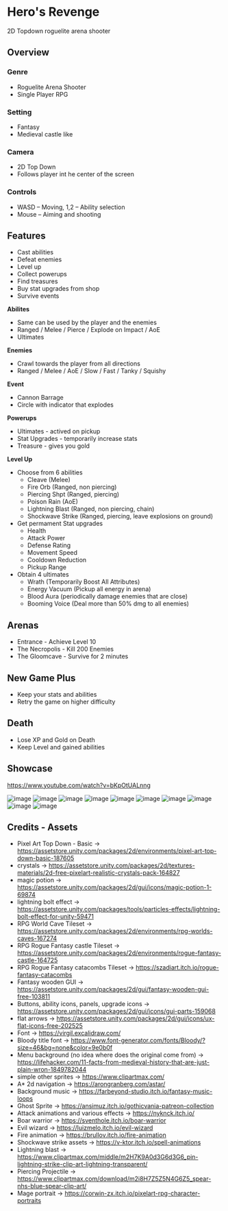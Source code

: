 # Hero's Revenge
2D Topdown roguelite arena shooter

## Overview
### Genre
- Roguelite Arena Shooter
- Single Player RPG
### Setting
- Fantasy
- Medieval castle like
### Camera
- 2D Top Down
- Follows player int he center of the screen

### Controls
- WASD – Moving, 1,2 – Ability selection
- Mouse – Aiming and shooting

## Features
- Cast abilities
- Defeat enemies
- Level up
- Collect powerups
- Find treasures
- Buy stat upgrades from shop
- Survive events

**Abilites**
- Same can be used by the player and the enemies
- Ranged / Melee / Pierce / Explode on Impact / AoE
- Ultimates

**Enemies**
- Crawl towards the player from all directions
- Ranged / Melee / AoE / Slow / Fast / Tanky / Squishy

**Event**
- Cannon Barrage
- Circle with indicator that explodes

**Powerups**
- Ultimates - actived on pickup
- Stat Upgrades - temporarily increase stats
- Treasure - gives you gold

**Level Up**
- Choose from 6 abilities
  - Cleave (Melee)
  - Fire Orb (Ranged, non piercing)
  - Piercing Shpt (Ranged, piercing)
  - Poison Rain (AoE)
  - Lightning Blast (Ranged, non piercing, chain)
  - Shockwave Strike (Ranged, piercing, leave explosions on ground)
- Get permament Stat upgrades
  - Health
  - Attack Power
  - Defense Rating
  - Movement Speed
  - Cooldown Reduction
  - Pickup Range
- Obtain 4 ultimates
  - Wrath (Temporarily Boost All Attributes)
  - Energy Vacuum (Pickup all energy in arena)
  - Blood Aura (periodically damage enemies that are close)
  - Booming Voice (Deal more than 50% dmg to all enemies)
  
## Arenas
- Entrance - Achieve Level 10
- The Necropolis - Kill 200 Enemies
- The Gloomcave - Survive for 2 minutes

## New Game Plus
- Keep your stats and abilities
- Retry the game on higher difficulty

## Death
- Lose XP and Gold on Death
- Keep Level and gained abilities

## Showcase

https://www.youtube.com/watch?v=bKpOtUALnng

![image](https://user-images.githubusercontent.com/46221266/208278571-e1134b31-1233-4ff2-96c8-66825ecb4310.png)
![image](https://user-images.githubusercontent.com/46221266/208278577-362019fc-f978-45ec-85eb-5620012cf688.png)
![image](https://user-images.githubusercontent.com/46221266/208278582-2f08b99b-11d4-49b9-8a68-906c9d123588.png)
![image](https://user-images.githubusercontent.com/46221266/208278600-cd4da615-bb61-4c5a-9804-3a08bac9837f.png)
![image](https://user-images.githubusercontent.com/46221266/208278614-fdb2c313-4530-4212-91f3-fbe8307cf8dc.png)
![image](https://user-images.githubusercontent.com/46221266/208278617-8a9c1f4c-79e8-4d94-99f1-b196b51e57bc.png)
![image](https://user-images.githubusercontent.com/46221266/208278650-6a55893a-de9f-44b4-9680-48e0d6cbaa05.png)
![image](https://user-images.githubusercontent.com/46221266/208278661-23555b24-ca95-4e55-95f2-67fc4a5ac46f.png)
![image](https://user-images.githubusercontent.com/46221266/208278674-823cb885-f88c-4d7a-b04f-f103543c6a8e.png)
![image](https://user-images.githubusercontent.com/46221266/208278670-46b21b4e-fc8e-46ee-8f0d-88d58e7a4ac8.png)





## Credits - Assets

- Pixel Art Top Down - Basic -> https://assetstore.unity.com/packages/2d/environments/pixel-art-top-down-basic-187605
- crystals -> https://assetstore.unity.com/packages/2d/textures-materials/2d-free-pixelart-realistic-crystals-pack-164827
- magic potion -> https://assetstore.unity.com/packages/2d/gui/icons/magic-potion-1-69874
- lightning bolt effect -> https://assetstore.unity.com/packages/tools/particles-effects/lightning-bolt-effect-for-unity-59471
- RPG World Cave Tileset -> https://assetstore.unity.com/packages/2d/environments/rpg-worlds-caves-167274
- RPG Rogue Fantasy castle Tileset -> https://assetstore.unity.com/packages/2d/environments/rogue-fantasy-castle-164725
- RPG Rogue Fantasy catacombs Tileset -> https://szadiart.itch.io/rogue-fantasy-catacombs
- Fantasy wooden GUI -> https://assetstore.unity.com/packages/2d/gui/fantasy-wooden-gui-free-103811
- Buttons, ability icons, panels, upgrade icons -> https://assetstore.unity.com/packages/2d/gui/icons/gui-parts-159068
- flat arrows -> https://assetstore.unity.com/packages/2d/gui/icons/ux-flat-icons-free-202525
- Font -> https://virgil.excalidraw.com/
- Bloody title font -> https://www.font-generator.com/fonts/Bloody/?size=46&bg=none&color=9e0b0f
- Menu background (no idea where does the original come from) -> https://lifehacker.com/11-facts-from-medieval-history-that-are-just-plain-wron-1849782044
- simple other sprites -> https://www.clipartmax.com/
- A* 2d navigation -> https://arongranberg.com/astar/
- Background music -> https://farbeyond-studio.itch.io/fantasy-music-loops
- Ghost Sprite -> https://ansimuz.itch.io/gothicvania-patreon-collection
- Attack animations and various effects -> https://nyknck.itch.io/ 
- Boar warrior -> https://sventhole.itch.io/boar-warrior
- Evil wizard -> https://luizmelo.itch.io/evil-wizard
- Fire animation -> https://brullov.itch.io/fire-animation
- Shockwave strike assets -> https://v-ktor.itch.io/spell-animations
- Lightning blast -> https://www.clipartmax.com/middle/m2H7K9A0d3G6d3G6_pin-lightning-strike-clip-art-lightning-transparent/
- Piercing Projectile -> https://www.clipartmax.com/download/m2i8H7Z5Z5N4G6Z5_spear-nhs-blue-spear-clip-art/
- Mage portrait -> https://corwin-zx.itch.io/pixelart-rpg-character-portraits
